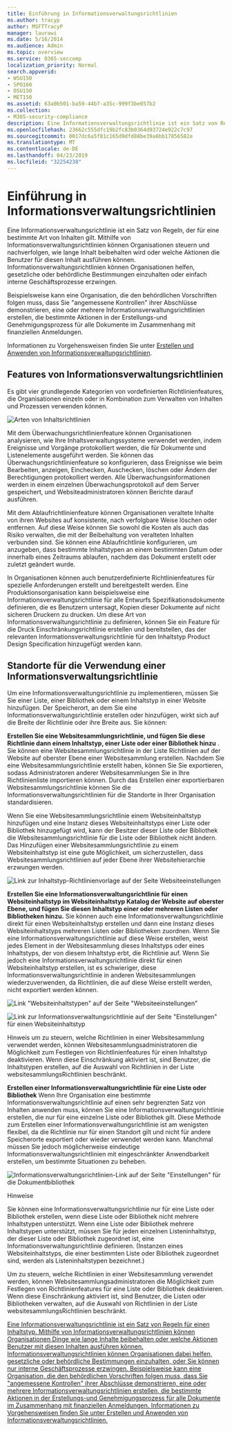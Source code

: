 ```yaml
---
title: Einführung in Informationsverwaltungsrichtlinien
ms.author: tracyp
author: MSFTTracyP
manager: laurawi
ms.date: 5/16/2014
ms.audience: Admin
ms.topic: overview
ms.service: O365-seccomp
localization_priority: Normal
search.appverid:
- WSU150
- SPO160
- OSU150
- MET150
ms.assetid: 63a0b501-ba59-44b7-a35c-999f3be057b2
ms.collection:
- M365-security-compliance
description: Eine Informationsverwaltungsrichtlinie ist ein Satz von Regeln, der für eine bestimmte Art von Inhalten gilt. Mithilfe von Informationsverwaltungsrichtlinien können Organisationen steuern und nachverfolgen, wie lange Inhalt beibehalten wird oder welche Aktionen die Benutzer für diesen Inhalt ausführen können. Informationsverwaltungsrichtlinien können Organisationen helfen, gesetzliche oder behördliche Bestimmungen einzuhalten oder einfach interne Geschäftsprozesse erzwingen.
ms.openlocfilehash: 23662c555dfc19b2fc83b0364d93724e922c7c97
ms.sourcegitcommit: 0017dc6a5f81c165d9dfd88be39a6bb17856582e
ms.translationtype: MT
ms.contentlocale: de-DE
ms.lasthandoff: 04/23/2019
ms.locfileid: "32254238"
---
```

# <a name="introduction-to-information-management-policies"></a>Einführung in Informationsverwaltungsrichtlinien

Eine Informationsverwaltungsrichtlinie ist ein Satz von Regeln, der für eine bestimmte Art von Inhalten gilt. Mithilfe von Informationsverwaltungsrichtlinien können Organisationen steuern und nachverfolgen, wie lange Inhalt beibehalten wird oder welche Aktionen die Benutzer für diesen Inhalt ausführen können. Informationsverwaltungsrichtlinien können Organisationen helfen, gesetzliche oder behördliche Bestimmungen einzuhalten oder einfach interne Geschäftsprozesse erzwingen. 
  
Beispielsweise kann eine Organisation, die den behördlichen Vorschriften folgen muss, dass Sie "angemessene Kontrollen" ihrer Abschlüsse demonstrieren, eine oder mehrere Informationsverwaltungsrichtlinien erstellen, die bestimmte Aktionen in der Erstellungs-und Genehmigungsprozess für alle Dokumente im Zusammenhang mit finanziellen Anmeldungen.
  
Informationen zu Vorgehensweisen finden Sie unter [Erstellen und Anwenden von Informationsverwaltungsrichtlinien](create-info-mgmt-policies.md).
  
## <a name="features-of-information-management-policies"></a>Features von Informationsverwaltungsrichtlinien
<a name="__top"> </a>

Es gibt vier grundlegende Kategorien von vordefinierten Richtlinienfeatures, die Organisationen einzeln oder in Kombination zum Verwalten von Inhalten und Prozessen verwenden können. 
  
![Arten von Inhaltsrichtlinien](media/19fcb8a3-974b-40d3-a13f-b76088d122f8.png)
  
Mit dem Überwachungsrichtlinienfeature können Organisationen analysieren, wie Ihre Inhaltsverwaltungssysteme verwendet werden, indem Ereignisse und Vorgänge protokolliert werden, die für Dokumente und Listenelemente ausgeführt werden. Sie können das Überwachungsrichtlinienfeature so konfigurieren, dass Ereignisse wie beim Bearbeiten, anzeigen, Einchecken, Auschecken, löschen oder Ändern der Berechtigungen protokolliert werden. Alle Überwachungsinformationen werden in einem einzelnen Überwachungsprotokoll auf dem Server gespeichert, und Websiteadministratoren können Berichte darauf ausführen. 
  
Mit dem Ablaufrichtlinienfeature können Organisationen veraltete Inhalte von ihren Websites auf konsistente, nach verfolgbare Weise löschen oder entfernen. Auf diese Weise können Sie sowohl die Kosten als auch das Risiko verwalten, die mit der Beibehaltung von veralteten Inhalten verbunden sind. Sie können eine Ablaufrichtlinie konfigurieren, um anzugeben, dass bestimmte Inhaltstypen an einem bestimmten Datum oder innerhalb eines Zeitraums ablaufen, nachdem das Dokument erstellt oder zuletzt geändert wurde.
  
In Organisationen können auch benutzerdefinierte Richtlinienfeatures für spezielle Anforderungen erstellt und bereitgestellt werden. Eine Produktionsorganisation kann beispielsweise eine Informationsverwaltungsrichtlinie für alle Entwurfs Spezifikationsdokumente definieren, die es Benutzern untersagt, Kopien dieser Dokumente auf nicht sicheren Druckern zu drucken. Um diese Art von Informationsverwaltungsrichtlinie zu definieren, können Sie ein Feature für die Druck Einschränkungsrichtlinie erstellen und bereitstellen, das der relevanten Informationsverwaltungsrichtlinie für den Inhaltstyp Product Design Specification hinzugefügt werden kann.
  
## <a name="locations-to-use-an-information-management-policy"></a>Standorte für die Verwendung einer Informationsverwaltungsrichtlinie
<a name="__toc340213528"> </a>

Um eine Informationsverwaltungsrichtlinie zu implementieren, müssen Sie Sie einer Liste, einer Bibliothek oder einem Inhaltstyp in einer Website hinzufügen. Der Speicherort, an dem Sie eine Informationsverwaltungsrichtlinie erstellen oder hinzufügen, wirkt sich auf die Breite der Richtlinie oder ihre Breite aus. Sie können:
  
 **Erstellen Sie eine Websitesammlungsrichtlinie, und fügen Sie diese Richtlinie dann einem Inhaltstyp, einer Liste oder einer Bibliothek hinzu** . Sie können eine Websitesammlungsrichtlinie in der Liste Richtlinien auf der Website auf oberster Ebene einer Websitesammlung erstellen. Nachdem Sie eine Websitesammlungsrichtlinie erstellt haben, können Sie Sie exportieren, sodass Administratoren anderer Websitesammlungen Sie in Ihre Richtlinienliste importieren können. Durch das Erstellen einer exportierbaren Websitesammlungsrichtlinie können Sie die Informationsverwaltungsrichtlinien für die Standorte in Ihrer Organisation standardisieren. 
  
Wenn Sie eine Websitesammlungsrichtlinie einem Websiteinhaltstyp hinzufügen und eine Instanz dieses Websiteinhaltstyps einer Liste oder Bibliothek hinzugefügt wird, kann der Besitzer dieser Liste oder Bibliothek die Websitesammlungsrichtlinie für die Liste oder Bibliothek nicht ändern. Das Hinzufügen einer Websitesammlungsrichtlinie zu einem Websiteinhaltstyp ist eine gute Möglichkeit, um sicherzustellen, dass Websitesammlungsrichtlinien auf jeder Ebene ihrer Websitehierarchie erzwungen werden.
  
![Link zur Inhaltstyp-Richtlinienvorlage auf der Seite Websiteeinstellungen](media/26d3466a-23ec-443f-88f0-2aaff38e992b.png)
  
 **Erstellen Sie eine Informationsverwaltungsrichtlinie für einen Websiteinhaltstyp im Websiteinhaltstyp Katalog der Website auf oberster Ebene, und fügen Sie diesen Inhaltstyp einer oder mehreren Listen oder Bibliotheken hinzu.** Sie können auch eine Informationsverwaltungsrichtlinie direkt für einen Websiteinhaltstyp erstellen und dann eine Instanz dieses Websiteinhaltstyps mehreren Listen oder Bibliotheken zuordnen. Wenn Sie eine Informationsverwaltungsrichtlinie auf diese Weise erstellen, weist jedes Element in der Websitesammlung dieses Inhaltstyps oder eines Inhaltstyps, der von diesem Inhaltstyp erbt, die Richtlinie auf. Wenn Sie jedoch eine Informationsverwaltungsrichtlinie direkt für einen Websiteinhaltstyp erstellen, ist es schwieriger, diese Informationsverwaltungsrichtlinie in anderen Websitesammlungen wiederzuverwenden, da Richtlinien, die auf diese Weise erstellt werden, nicht exportiert werden können. 
  
![Link "Websiteinhaltstypen" auf der Seite "Websiteeinstellungen"](media/6f6fa51f-15d7-4782-b06f-a7b36e874cd3.png)
  
![Link zur Informationsverwaltungsrichtlinie auf der Seite "Einstellungen" für einen Websiteinhaltstyp](media/15d83a34-6c8f-4b6e-b6ee-e9b0a70cbb4b.png)
  
Hinweis um zu steuern, welche Richtlinien in einer Websitesammlung verwendet werden, können Websitesammlungsadministratoren die Möglichkeit zum Festlegen von Richtlinienfeatures für einen Inhaltstyp deaktivieren. Wenn diese Einschränkung aktiviert ist, sind Benutzer, die Inhaltstypen erstellen, auf die Auswahl von Richtlinien in der Liste websitesammlungsRichtlinien beschränkt.
  
 **Erstellen einer Informationsverwaltungsrichtlinie für eine Liste oder Bibliothek** Wenn Ihre Organisation eine bestimmte Informationsverwaltungsrichtlinie auf einen sehr begrenzten Satz von Inhalten anwenden muss, können Sie eine Informationsverwaltungsrichtlinie erstellen, die nur für eine einzelne Liste oder Bibliothek gilt. Diese Methode zum Erstellen einer Informationsverwaltungsrichtlinie ist am wenigsten flexibel, da die Richtlinie nur für einen Standort gilt und nicht für andere Speicherorte exportiert oder wieder verwendet werden kann. Manchmal müssen Sie jedoch möglicherweise eindeutige Informationsverwaltungsrichtlinien mit eingeschränkter Anwendbarkeit erstellen, um bestimmte Situationen zu beheben. 
  
![Informationsverwaltungsrichtlinien-Link auf der Seite "Einstellungen" für die Dokumentbibliothek](media/9fa6d366-6aab-49e1-a05c-898ac6f536e6.png)
  
Hinweise 
  
Sie können eine Informationsverwaltungsrichtlinie nur für eine Liste oder Bibliothek erstellen, wenn diese Liste oder Bibliothek nicht mehrere Inhaltstypen unterstützt. Wenn eine Liste oder Bibliothek mehrere Inhaltstypen unterstützt, müssen Sie für jeden einzelnen Listeninhaltstyp, der dieser Liste oder Bibliothek zugeordnet ist, eine Informationsverwaltungsrichtlinie definieren. (Instanzen eines Websiteinhaltstyps, die einer bestimmten Liste oder Bibliothek zugeordnet sind, werden als Listeninhaltstypen bezeichnet.)
  
Um zu steuern, welche Richtlinien in einer Websitesammlung verwendet werden, können Websitesammlungsadministratoren die Möglichkeit zum Festlegen von Richtlinienfeatures für eine Liste oder Bibliothek deaktivieren. Wenn diese Einschränkung aktiviert ist, sind Benutzer, die Listen oder Bibliotheken verwalten, auf die Auswahl von Richtlinien in der Liste websitesammlungsRichtlinien beschränkt.
  
[Eine Informationsverwaltungsrichtlinie ist ein Satz von Regeln für einen Inhaltstyp. Mithilfe von Informationsverwaltungsrichtlinien können Organisationen Dinge wie lange Inhalte beibehalten oder welche Aktionen Benutzer mit diesen Inhalten ausführen können. Informationsverwaltungsrichtlinien können Organisationen dabei helfen, gesetzliche oder behördliche Bestimmungen einzuhalten, oder Sie können nur interne Geschäftsprozesse erzwingen. Beispielsweise kann eine Organisation, die den behördlichen Vorschriften folgen muss, dass Sie "angemessene Kontrollen" ihrer Abschlüsse demonstrieren, eine oder mehrere Informationsverwaltungsrichtlinien erstellen, die bestimmte Aktionen in der Erstellungs-und Genehmigungsprozess für alle Dokumente im Zusammenhang mit finanziellen Anmeldungen. Informationen zu Vorgehensweisen finden Sie unter Erstellen und Anwenden von Informationsverwaltungsrichtlinien.](intro-to-info-mgmt-policies.md#__top)
  

